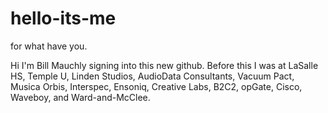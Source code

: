# hello-its-me
for what have you.


Hi I'm Bill Mauchly signing into this new github.
Before this I was at LaSalle HS, Temple U, Linden Studios, AudioData Consultants, Vacuum Pact, Musica Orbis, Interspec, Ensoniq, Creative Labs, B2C2, opGate, Cisco, Waveboy, and Ward-and-McClee.

